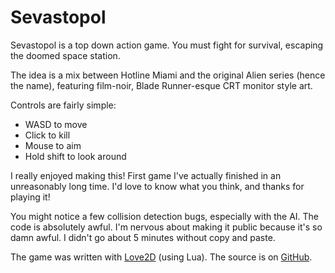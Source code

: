 
Sevastopol
==========

Sevastopol is a top down action game. You must fight for survival, escaping the doomed space station.

The idea is a mix between Hotline Miami and the original Alien series (hence the name), featuring film-noir, Blade Runner-esque CRT monitor style art.

Controls are fairly simple:

* WASD to move
* Click to kill
* Mouse to aim
* Hold shift to look around

I really enjoyed making this! First game I've actually finished in an unreasonably long time. I'd love to know what you think, and thanks for playing it!

You might notice a few collision detection bugs, especially with the AI. The code is absolutely awful. I'm nervous about making it public because it's so damn awful. I didn't go about 5 minutes without copy and paste.

The game was written with [Love2D](https://love2d.org/) (using Lua). The source is on [GitHub](https://github.com/GravityScore/Sevastopol).
